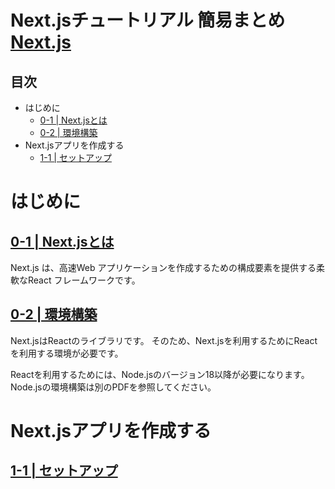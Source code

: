 # Next.jsチュートリアル 簡易まとめ  [Next.js](https://nextjs.org/learn/foundations/about-nextjs,チュートリアル)

## 目次
- はじめに
    - [0-1 | Next.jsとは](#0-1--nextjsとは)
    - [0-2 | 環境構築](#0-2--環境構築)
- Next.jsアプリを作成する
    - [1-1 | セットアップ](#1-1--セットアップ)

# はじめに
## [0-1 | Next.jsとは](#0-1--nextjsとは)
Next.js は、高速Web アプリケーションを作成するための構成要素を提供する柔軟なReact フレームワークです。

## [0-2 | 環境構築](#環境構築)
Next.jsはReactのライブラリです。
そのため、Next.jsを利用するためにReactを利用する環境が必要です。

Reactを利用するためには、Node.jsのバージョン18以降が必要になります。
Node.jsの環境構築は別のPDFを参照してください。

# Next.jsアプリを作成する
## [1-1 | セットアップ](#1-1--セットアップ)